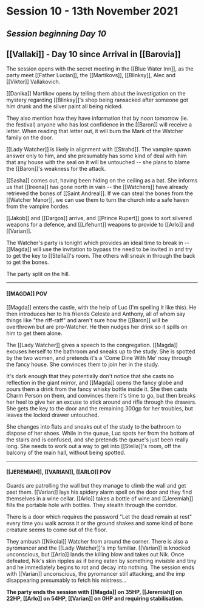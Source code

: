 # Session 10 - 13th November 2021
## *Session beginning Day 10*

## [[Vallaki]] - Day 10 since Arrival in [[Barovia]]

The session opens with the secret meeting in the [[Blue Water Inn]], as the party meet [[Father Lucian]], the [[Martikovs]], [[Blinksy]], Alec and [[Viktor]] Vallakovich.

[[Danika]] Martikov opens by telling them about the investigation on the mystery regarding [[Blinksy]]'s shop being ransacked after someone got him drunk and the silver paint all being nicked. 

They also mention how they have information that by noon tomorrow (ie. the festival) anyone who has lost confidence in the [[Baron]] will receive a letter. When reading that letter out, it will burn the Mark of the Watcher family on the door.

[[Lady Watcher]] is likely in alignment with [[Strahd]]. The vampire spawn answer only to him, and she presumably has some kind of deal with him that any house with the seal on it will be untouched -- she plans to blame the [[Baron]]'s weakness for the attack.

[[Sasha]] comes out, having been hiding on the ceiling as a bat. She informs us that [[Ireena]] has gone north in vain -- the [[Watchers]] have already retrieved the bones of [[Saint Andreal]]. If we can steal the bones from the [[Watcher Manor]], we can use them to turn the church into a safe haven from the vampire hordes.

[[Jakob]] and [[Dargos]] arrive, and [[Prince Rupert]] goes to sort silvered weapons for a defence, and [[Lifehunt]] weapons to provide to [[Arlo]] and [[Varian]].

The Watcher's party is tonight which provides an ideal time to break in -- [[Magda]] will use the invitation to bypass the need to be invited in and try to get the key to [[Stella]]'s room. The others will sneak in through the back to get the bones.

The party split on the hill. 

___

#### [[MAGDA]] POV

[[Magda]] enters the castle, with the help of Luc (I'm spelling it like this). He then introduces her to his friends Celeste and Anthony, all of whom say things like "the riff-raff" and aren't sure how the [[Baron]] will be overthrown but are pro-Watcher. He then nudges her drink so it spills on him to get them alone.

The [[Lady Watcher]] gives a speech to the congregation. [[Magda]] excuses herself to the bathroom and sneaks up to the study. She is spotted by the two women, and pretends it's a 'Come Dine With Me' nosy through the fancy house. She convinces them to join her in the study.

It's dark enough that they potentially don't notice that she casts no reflection in the giant mirror, and [[Magda]] opens the fancy globe and pours them a drink from the fancy whisky bottle inside it. She then casts Charm Person on them, and convinces them it's time to go, but then breaks her heel to give her an excuse to stick around and rifle through the drawers. She gets the key to the door and the remaining 300gp for her troubles, but leaves the locked drawer untouched.

She changes into flats and sneaks out of the study to the bathroom to dispose of her shoes. While in the queue, Luc spots her from the bottom of the stairs and is confused, and she pretends the queue's just been really long. She needs to work out a way to get into [[Stella]]'s room, off the balcony of the main hall, without being spotted.

___

#### [[JEREMIAH]], [[VARIAN]], [[ARLO]] POV

Guards are patrolling the wall but they manage to climb the wall and get past them. [[Varian]] lays his spidery alarm spell on the door and they find themselves in a wine cellar. [[Arlo]] takes a bottle of wine and [[Jeremiah]] fills the portable hole with bottles. They stealth through the corridor. 

There is a door which requires the password "Let the dead remain at rest" every time you walk across it or the ground shakes and some kind of bone creature seems to come out of the floor.

They ambush [[Nikolai]] Watcher from around the corner. There is also a pyromancer and the [[Lady Watcher]]'s imp familiar. [[Varian]] is knocked unconscious, but [[Arlo]] lands the killing blow and takes out Nik. Once defeated, Nik's skin ripples as if being eaten by something invisible and tiny and he immediately begins to rot and decay into nothing. The session ends with [[Varian]] unconscious, the pyromancer still attacking, and the imp disappearing presumably to fetch his mistress...

**The party ends the session with [[Magda]] on 35HP, [[Jeremiah]] on 22HP, [[Arlo]] on 54HP, [[Varian]] on 0HP and requiring stabilisation.**